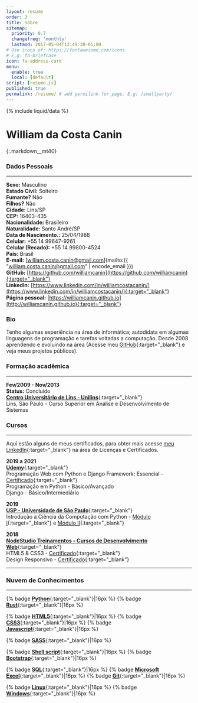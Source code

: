 ```yaml
---
layout: resume
order: 3
title: Sobre
sitemap:
  priority: 0.7
  changefreq: 'monthly'
  lastmod: 2017-05-04T12:49:30-05:00
# Use icons of: https://fontawesome.com/icons
# E.g: fa-briefcase
icon: fa-address-card
menu:
  enable: true
  local: [default]
script: [resume.js]
published: true
permalink: /resume/ # add permilink for page. E.g: /smallparty/
---
```



{% include liquid/data %}

# William da Costa Canin

{:.markdown__mt40}

### Dados Pessoais
---

**Sexo:** Masculino  
**Estado Civil:** Solteiro  
**Fumante?** Não   
**Filhos?** Não   
**Cidade:** Lins/SP  
**CEP:** 16403-435  
**Nacionalidade:** Brasileiro  
**Naturalidade:** Santo André/SP  
**Data de Nascimento.:** 25/04/1988  
**Celular:** +55 14 99647-9261  
**Celular (Recado):** +55 14 99800-4524  
**País:** Brasil  
**E-mail:** [william.costa.canin@gmail.com](mailto:{{ "william.costa.canin@gmail.com" | encode_email }})  
**GitHub:** [https://github.com/williamcanin](https://github.com/williamcanin){:target="_blank"}   
**LinkedIn:** [https://www.linkedin.com/in/williamcostacanin/](https://www.linkedin.com/in/williamcostacanin/){:target="_blank"}  
**Página pessoal:** [https://williamcanin.github.io](http://williamcanin.github.io){:target="_blank"}  



### Bio

Tenho algumas experiência na área de informática; autodidata em algumas linguagens de programação e tarefas voltadas a computação.
Desde 2008 aprendendo e evoluindo na área (Acesse meu [GitHub](https://github.com/williamcanin){:target="_blank"} e veja meus projetos públicos).

### Formação acadêmica
---

**Fev/2009 - Nov/2013**   
**Status:** Concluído   
[**Centro Universitário de Lins - Unilins**](http://www.unilins.edu.br/){:target="_blank"}  
Lins, São Paulo - Curso Superior em Análise e Desenvolvimento de Sistemas

### Cursos
---

Aqui estão alguns de meus certificados, para obter mais acesse [meu LinkedIn](https://www.linkedin.com/in/williamcostacanin/){:target="_blank"} na área de Licenças e Certificados.

**2019 a 2021**  
[**Udemy**](https://udemy.com/){:target="_blank"}  
Programação Web com Python e Django Framework: Essencial - [Certificado](https://williamcanin.github.io/docs/certificates/udemy-programacao-web-com-python-e-django-framework-essencial.pdf){:target="_blank"}  
Programação em Python - Básico/Avançado  
Django - Básico/Intermediário  

**2019**  
[**USP - Universidade de São Paulo**](https://www5.usp.br/){:target="_blank"}  
Introdução à Ciência da Computação com Python - [Módulo I](https://www.coursera.org/learn/ciencia-computacao-python-conceitos){:target="_blank"} e [Módulo II](https://www.coursera.org/learn/ciencia-computacao-python-conceitos-2){:target="_blank"}

**2018**  
[**NodeStudio Treinamentos - Cursos de Desenvolvimento Web**](https://www.nodestudio.com.br/){:target="_blank"}  
HTML5 & CSS3 - [Certificado](https://williamcanin.github.io/docs/certificates/html5-css3-in-practice-nodestudio.pdf){:target="_blank"}  
Design Responsivo - [Certificado](https://williamcanin.github.io/docs/certificates/responsive-design-certificate-at-nodestudio.pdf){:target="_blank"}


<!-- ### Experiências -->
---

<!-- **Linux**

Conhecimentos em open source e nas diferenças entre as várias distribuições Linux  
Execução de tarefas de manutenção com a linha de comando, instalação e configuração de um computador rodando Linux e configuração básica de rede

* Arquitetura do Sistema
* Instalação e manutenção de pacotes linux
* Comandos GNU e Unix
* Devices, Linux Filesystems, Hieraquia Padrão dos Filesystem
* Shell, Scripting e Gerenciamento de Dados
* Interfaces e Desktops
* Tarefas administrativas
* Serviços Essenciais do sistema -->

### Nuvem de Conhecimentos
---

{% badge [**Python**](https://www.python.org/){:target="_blank"}|16px %}
{% badge [**Rust**](https://www.rust-lang.org/){:target="_blank"}|16px %}
<!-- {% badge [**Delphi**](https://www.embarcadero.com/br/products/delphi){:target="_blank"}|16px %} -->
{% badge [**HTML5**](https://www.w3schools.com/html/html5_intro.asp){:target="_blank"}|16px %}
{% badge [**CSS3**](https://www.w3schools.com/css/){:target="_blank"}|16px %}
{% badge [**Javascript**](https://www.javascript.com/){:target="_blank"}|16px %}
<!-- {% badge [**BEM**](http://getbem.com/){:target="_blank"}|16px %} -->
{% badge [**SASS**](https://sass-lang.com/){:target="_blank"}|16px %}
<!-- {% badge [**Gulp**](https://gulpjs.com/){:target="_blank"}|16px %} -->
{% badge [**Shell script**](http://linuxcommand.org/lc3_learning_the_shell.php){:target="_blank"}|16px %}
{% badge [**Bootstrap**](https://getbootstrap.com/){:target="_blank"}|16px %}
<!-- {% badge [**Ruby**](https://www.ruby-lang.org/){:target="_blank"}/[**RubyGems**](https://rubygems.org/){:target="_blank"}|16px %} -->
{% badge [**SQL**](https://pt.wikipedia.org/wiki/SQL){:target="_blank"}|16px %}
{% badge [**Microsoft Excel**](https://www.microsoft.com/pt-br/microsoft-365/excel){:target="_blank"}|16px %}
{% badge [**Git**](https://git-scm.com/){:target="_blank"}|16px %}
<!-- {% badge [**Jekyll**](https://jekyllrb.com/){:target="_blank"}|16px %} -->
{% badge [**Linux**](https://pt.wikipedia.org/wiki/Linux){:target="_blank"}|16px %}
{% badge [**Windows**](https://www.microsoft.com/pt-br/windows/){:target="_blank"}|16px %}

<!--
### Idiomas
---

**Inglês:** Técnico/Instrumental         
-->

<!-- ### Projetos
---

[**Dotctrl**](https://github.com/snakypy/dotctrl){:target="_blank"} - Um gerenciador CLI de dotfiles (e muito mais) para sistemas Linux feito em **Python**.

[**ZSHPower**](https://github.com/snakypy/zshpower){:target="_blank"} - Um tema para o [ZSH](http://zsh.org){:target="_blank"} com suporte a framework [Oh My Zsh](https://ohmyz.sh) feito em **Python**.

[**Typing**](https://github.com/williamcanin/typing-jekyll-template){:target="_blank"} - Typing, é um template para o Jekyll criado especialmente para quem deseja ter um site estático e páginas com rapidez, leveza e muitas customizações.

[**Jektify**](https://jektify.github.io){:target="_blank"} - Jektify é uma gem em **Ruby**, que insere uma entrada de faixa, lista de reprodução, álbuns e artistas de Spotify, em templates **Jekyll**.

[**Recover Grub**](https://github.com/williamcanin/recover-grub){:target="_blank"} - Script em **Python** (3.x) para realizar a recuperação do Grub no Linux. -->

<!-- *"Leve a vida com responsabilidade mas nunca deixe de ser divertido(a) :smile:".* Obrigado por ler. -->
